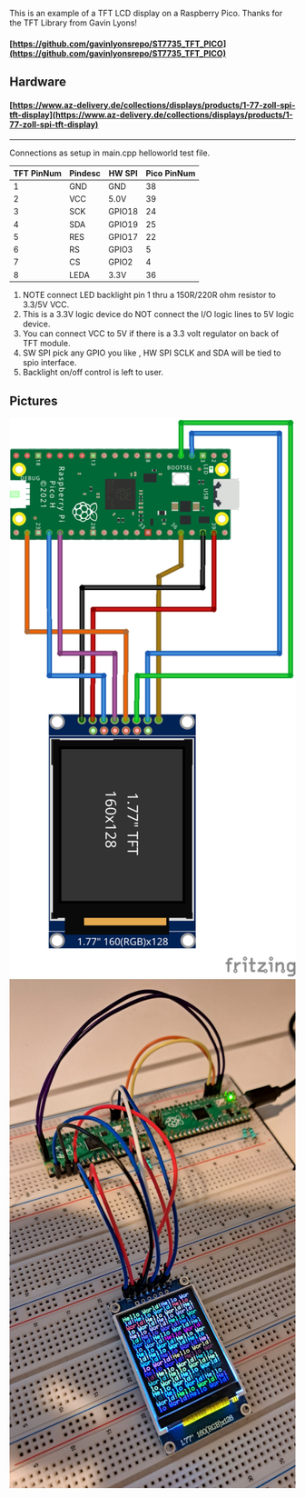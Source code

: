 This is an example of a TFT LCD display on a Raspberry Pico. Thanks for the TFT Library from Gavin Lyons!

#### [https://github.com/gavinlyonsrepo/ST7735_TFT_PICO](https://github.com/gavinlyonsrepo/ST7735_TFT_PICO)

## Hardware
#### [https://www.az-delivery.de/collections/displays/products/1-77-zoll-spi-tft-display](https://www.az-delivery.de/collections/displays/products/1-77-zoll-spi-tft-display)
----------------------

Connections as setup in main.cpp helloworld test file.

| TFT PinNum | Pindesc |  HW SPI | Pico PinNum
| --- | --- | --- | --- |
| 1 | GND | GND | 38 |
| 2 | VCC |  5.0V  | 39 |
| 3 | SCK | GPIO18 | 24 |
| 4 | SDA | GPIO19 | 25 |
| 5 | RES |   GPIO17 | 22 |
| 6 | RS |  GPIO3  | 5 |
| 7 | CS |  GPIO2 | 4 |
| 8 | LEDA | 3.3V | 36 |


1. NOTE connect LED backlight pin 1 thru a 150R/220R ohm resistor to 3.3/5V VCC.
2. This is a 3.3V logic device do NOT connect the I/O logic lines to 5V logic device.
3. You can connect VCC to 5V if there is a 3.3 volt regulator on back of TFT module.
4. SW SPI pick any GPIO you like , HW SPI SCLK and SDA will be tied to spio interface.
5. Backlight on/off control is left to user.

## Pictures
![pic01](doc/breadboard_fritzing_without_picoprobe.png)
![pic02](doc/breadboard_construction_with_picoprobe.jpg)
